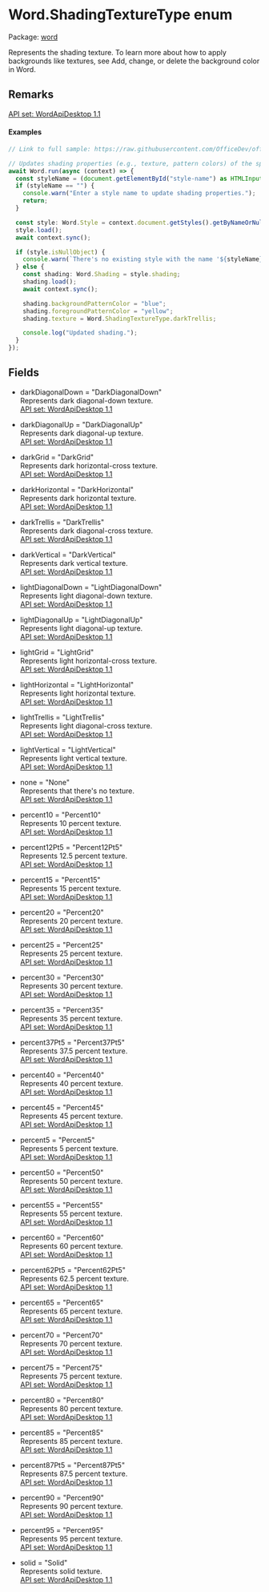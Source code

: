 # Word.ShadingTextureType enum

Package: [word](/en-us/javascript/api/word)

Represents the shading texture. To learn more about how to apply backgrounds like textures, see Add, change, or delete the background color in Word.

## Remarks

[API set: WordApiDesktop 1.1](/en-us/javascript/api/requirement-sets/word/word-api-requirement-sets)

#### Examples

```typescript
// Link to full sample: https://raw.githubusercontent.com/OfficeDev/office-js-snippets/prod/samples/word/50-document/manage-styles.yaml

// Updates shading properties (e.g., texture, pattern colors) of the specified style.
await Word.run(async (context) => {
  const styleName = (document.getElementById("style-name") as HTMLInputElement).value;
  if (styleName == "") {
    console.warn("Enter a style name to update shading properties.");
    return;
  }

  const style: Word.Style = context.document.getStyles().getByNameOrNullObject(styleName);
  style.load();
  await context.sync();

  if (style.isNullObject) {
    console.warn(`There's no existing style with the name '${styleName}'.`);
  } else {
    const shading: Word.Shading = style.shading;
    shading.load();
    await context.sync();

    shading.backgroundPatternColor = "blue";
    shading.foregroundPatternColor = "yellow";
    shading.texture = Word.ShadingTextureType.darkTrellis;

    console.log("Updated shading.");
  }
});
```

## Fields

- darkDiagonalDown = "DarkDiagonalDown"  
  Represents dark diagonal-down texture.  
  [API set: WordApiDesktop 1.1](/en-us/javascript/api/requirement-sets/word/word-api-requirement-sets)

- darkDiagonalUp = "DarkDiagonalUp"  
  Represents dark diagonal-up texture.  
  [API set: WordApiDesktop 1.1](/en-us/javascript/api/requirement-sets/word/word-api-requirement-sets)

- darkGrid = "DarkGrid"  
  Represents dark horizontal-cross texture.  
  [API set: WordApiDesktop 1.1](/en-us/javascript/api/requirement-sets/word/word-api-requirement-sets)

- darkHorizontal = "DarkHorizontal"  
  Represents dark horizontal texture.  
  [API set: WordApiDesktop 1.1](/en-us/javascript/api/requirement-sets/word/word-api-requirement-sets)

- darkTrellis = "DarkTrellis"  
  Represents dark diagonal-cross texture.  
  [API set: WordApiDesktop 1.1](/en-us/javascript/api/requirement-sets/word/word-api-requirement-sets)

- darkVertical = "DarkVertical"  
  Represents dark vertical texture.  
  [API set: WordApiDesktop 1.1](/en-us/javascript/api/requirement-sets/word/word-api-requirement-sets)

- lightDiagonalDown = "LightDiagonalDown"  
  Represents light diagonal-down texture.  
  [API set: WordApiDesktop 1.1](/en-us/javascript/api/requirement-sets/word/word-api-requirement-sets)

- lightDiagonalUp = "LightDiagonalUp"  
  Represents light diagonal-up texture.  
  [API set: WordApiDesktop 1.1](/en-us/javascript/api/requirement-sets/word/word-api-requirement-sets)

- lightGrid = "LightGrid"  
  Represents light horizontal-cross texture.  
  [API set: WordApiDesktop 1.1](/en-us/javascript/api/requirement-sets/word/word-api-requirement-sets)

- lightHorizontal = "LightHorizontal"  
  Represents light horizontal texture.  
  [API set: WordApiDesktop 1.1](/en-us/javascript/api/requirement-sets/word/word-api-requirement-sets)

- lightTrellis = "LightTrellis"  
  Represents light diagonal-cross texture.  
  [API set: WordApiDesktop 1.1](/en-us/javascript/api/requirement-sets/word/word-api-requirement-sets)

- lightVertical = "LightVertical"  
  Represents light vertical texture.  
  [API set: WordApiDesktop 1.1](/en-us/javascript/api/requirement-sets/word/word-api-requirement-sets)

- none = "None"  
  Represents that there's no texture.  
  [API set: WordApiDesktop 1.1](/en-us/javascript/api/requirement-sets/word/word-api-requirement-sets)

- percent10 = "Percent10"  
  Represents 10 percent texture.  
  [API set: WordApiDesktop 1.1](/en-us/javascript/api/requirement-sets/word/word-api-requirement-sets)

- percent12Pt5 = "Percent12Pt5"  
  Represents 12.5 percent texture.  
  [API set: WordApiDesktop 1.1](/en-us/javascript/api/requirement-sets/word/word-api-requirement-sets)

- percent15 = "Percent15"  
  Represents 15 percent texture.  
  [API set: WordApiDesktop 1.1](/en-us/javascript/api/requirement-sets/word/word-api-requirement-sets)

- percent20 = "Percent20"  
  Represents 20 percent texture.  
  [API set: WordApiDesktop 1.1](/en-us/javascript/api/requirement-sets/word/word-api-requirement-sets)

- percent25 = "Percent25"  
  Represents 25 percent texture.  
  [API set: WordApiDesktop 1.1](/en-us/javascript/api/requirement-sets/word/word-api-requirement-sets)

- percent30 = "Percent30"  
  Represents 30 percent texture.  
  [API set: WordApiDesktop 1.1](/en-us/javascript/api/requirement-sets/word/word-api-requirement-sets)

- percent35 = "Percent35"  
  Represents 35 percent texture.  
  [API set: WordApiDesktop 1.1](/en-us/javascript/api/requirement-sets/word/word-api-requirement-sets)

- percent37Pt5 = "Percent37Pt5"  
  Represents 37.5 percent texture.  
  [API set: WordApiDesktop 1.1](/en-us/javascript/api/requirement-sets/word/word-api-requirement-sets)

- percent40 = "Percent40"  
  Represents 40 percent texture.  
  [API set: WordApiDesktop 1.1](/en-us/javascript/api/requirement-sets/word/word-api-requirement-sets)

- percent45 = "Percent45"  
  Represents 45 percent texture.  
  [API set: WordApiDesktop 1.1](/en-us/javascript/api/requirement-sets/word/word-api-requirement-sets)

- percent5 = "Percent5"  
  Represents 5 percent texture.  
  [API set: WordApiDesktop 1.1](/en-us/javascript/api/requirement-sets/word/word-api-requirement-sets)

- percent50 = "Percent50"  
  Represents 50 percent texture.  
  [API set: WordApiDesktop 1.1](/en-us/javascript/api/requirement-sets/word/word-api-requirement-sets)

- percent55 = "Percent55"  
  Represents 55 percent texture.  
  [API set: WordApiDesktop 1.1](/en-us/javascript/api/requirement-sets/word/word-api-requirement-sets)

- percent60 = "Percent60"  
  Represents 60 percent texture.  
  [API set: WordApiDesktop 1.1](/en-us/javascript/api/requirement-sets/word/word-api-requirement-sets)

- percent62Pt5 = "Percent62Pt5"  
  Represents 62.5 percent texture.  
  [API set: WordApiDesktop 1.1](/en-us/javascript/api/requirement-sets/word/word-api-requirement-sets)

- percent65 = "Percent65"  
  Represents 65 percent texture.  
  [API set: WordApiDesktop 1.1](/en-us/javascript/api/requirement-sets/word/word-api-requirement-sets)

- percent70 = "Percent70"  
  Represents 70 percent texture.  
  [API set: WordApiDesktop 1.1](/en-us/javascript/api/requirement-sets/word/word-api-requirement-sets)

- percent75 = "Percent75"  
  Represents 75 percent texture.  
  [API set: WordApiDesktop 1.1](/en-us/javascript/api/requirement-sets/word/word-api-requirement-sets)

- percent80 = "Percent80"  
  Represents 80 percent texture.  
  [API set: WordApiDesktop 1.1](/en-us/javascript/api/requirement-sets/word/word-api-requirement-sets)

- percent85 = "Percent85"  
  Represents 85 percent texture.  
  [API set: WordApiDesktop 1.1](/en-us/javascript/api/requirement-sets/word/word-api-requirement-sets)

- percent87Pt5 = "Percent87Pt5"  
  Represents 87.5 percent texture.  
  [API set: WordApiDesktop 1.1](/en-us/javascript/api/requirement-sets/word/word-api-requirement-sets)

- percent90 = "Percent90"  
  Represents 90 percent texture.  
  [API set: WordApiDesktop 1.1](/en-us/javascript/api/requirement-sets/word/word-api-requirement-sets)

- percent95 = "Percent95"  
  Represents 95 percent texture.  
  [API set: WordApiDesktop 1.1](/en-us/javascript/api/requirement-sets/word/word-api-requirement-sets)

- solid = "Solid"  
  Represents solid texture.  
  [API set: WordApiDesktop 1.1](/en-us/javascript/api/requirement-sets/word/word-api-requirement-sets)

[Add, change, or delete the background color in Word]: https://support.microsoft.com/office/db481e61-7af6-4063-bbcd-b276054a5515